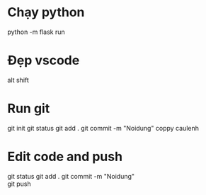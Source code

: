 # Chạy python 
python -m flask run 
# Đẹp vscode 
alt shift
# Run git 
git init 
git status
git add . 
git commit -m "Noidung"
coppy caulenh 
# Edit code and push 
git status 
git add . 
git commit -m "Noidung"  
git push 